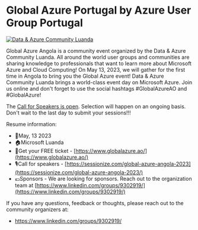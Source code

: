 # Global Azure Portugal by Azure User Group Portugal

[![Data & Azure Community Luanda](LGAA.png "Visit us here!")](https://www.globalazure.ao/)

Global Azure Angola is a community event organized by the Data & Azure Community Luanda.
All around the world user groups and communities are sharing knowledge to professionals that want to learn more about Microsoft Azure and Cloud Computing!
On May 13, 2023, we will gather for the first time in Angola to bring you the Global Azure event! Data & Azure Community Luanda brings a world-class event day on Microsoft Azure. Join us online and don't forget to use the social hashtags #GlobalAzureAO and #GlobalAzure!


The [Call for Speakers is open](https://sessionize.com/global-azure-angola-2023/). Selection will happen on an ongoing basis. Don't wait to the last day to submit your sessions!!! 


Resume information:
* 📅May, 13 2023
* 🏠Microsoft Luanda
* 🎫Get your FREE ticket - [https://www.globalazure.ao/](https://www.globalazure.ao/)
* 🎙️Call for speakers - [https://sessionize.com/global-azure-angola-2023](https://sessionize.com/global-azure-angola-2023/)
* 💶Sponsors - We are looking for sponsors. Reach out to the organization team at [https://www.linkedin.com/groups/9302919/](https://www.linkedin.com/groups/9302919/)

If you have any questions, feedback or thoughts, please reach out to the community organizers at:
* https://www.linkedin.com/groups/9302919/

